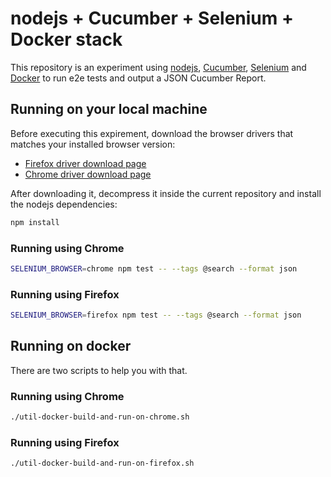 # nodejs + Cucumber + Selenium + Docker stack

This repository is an experiment using [nodejs](https://nodejs.org/en/), [Cucumber](https://cucumber.io/), [Selenium](https://www.selenium.dev/) and [Docker](https://www.docker.com/) to run e2e tests and output a JSON Cucumber Report.

## Running on your local machine
 
Before executing this expirement, download the browser drivers that matches your installed browser version:

- [Firefox driver download page](https://github.com/mozilla/geckodriver/releases)
- [Chrome driver download page](https://chromedriver.chromium.org/downloads)

After downloading it, decompress it inside the current repository and install the nodejs dependencies:

```bash
npm install
```

### Running using Chrome

```bash
SELENIUM_BROWSER=chrome npm test -- --tags @search --format json
```

### Running using Firefox

```bash
SELENIUM_BROWSER=firefox npm test -- --tags @search --format json
```

## Running on docker

There are two scripts to help you with that.

### Running using Chrome

```bash
./util-docker-build-and-run-on-chrome.sh 
```


### Running using Firefox

```bash
./util-docker-build-and-run-on-firefox.sh 
```
